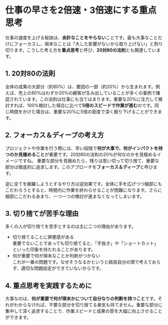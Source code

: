 # 仕事の早さを2倍速・3倍速にする重点思考

仕事の速度を上げる秘訣は、**余計なことをやらない**ことです。最も大事なことだけにフォーカスし、瑣末なことは「大した影響がないから取り上げない」と割り切ります。こうした考え方を**重点思考**と呼び、**20対80の法則**とも関連しています。

## 1. 20対80の法則

全体の成果の大部分（約80%）は、要因の一部（約20%）から生まれます。例えば、売上の80%はわずか20%の顧客が生み出していることが多くの事例で確認されています。この法則は仕事にも当てはまります。重要な20%に注力して検討すれば、100%検討した場合に比べて**5倍のスピードで作業が進む**のです。同じ時間をかけた場合は、重要な20%に5倍の密度で深く掘り下げることができます。

## 2. フォーカス＆ディープの考え方

プロジェクトや作業を行う際には、早い段階で**何が大事で、何がインパクトを持つのか見極めること**が重要です。20対80の法則の20％が何なのかを見極めるイメージですね。
重要な部分を見極めたら、残りは思い切って切り捨て、重要な部分は徹底的に追求します。このアプローチを**フォーカス＆ディープ**と呼びます。

逆に全てを網羅しようとするやり方は逆効果です。全体に手を広げつつ細部にもこだわろうとすると、時間内に作業を終わらせることが困難になります。さらに細部にこだわるあまり、一つ一つの検討が進まなくなってしまいます。

## 3. 切り捨てが苦手な理由

多くの人が切り捨てを苦手とするのは主に二つの理由があります。

- 切り捨てることに罪悪感がある  
重要でないことであっても切り捨てると、「手抜き」や「ショートカット」といった印象を持たれることがあります。
- 何が重要で何が瑣末なことか判断がつかない  
これが一番の問題です。なぜそうなるかというと結局自分の頭で考えておらず、適切な問題設定ができていないからです。

## 4. 重点思考を実践するために

大事なのは、**何が重要で何が瑣末かについて自分なりの判断を持つこと**です。それがわからなければ、不要な部分を切り捨てる勇気も持てません。重要な部分に集中して深く追求することで、作業スピードと成果の質を大幅に向上させることができます。
